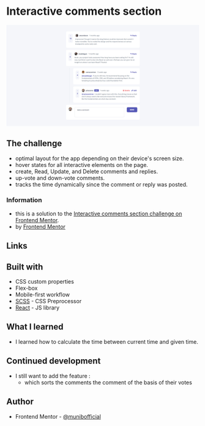 # Interactive comments section

![](./src/Assets/images/screenshot.png)

## The challenge

- optimal layout for the app depending on their device's screen size.
- hover states for all interactive elements on the page.
- create, Read, Update, and Delete comments and replies.
- up-vote and down-vote comments.
- tracks the time dynamically since the comment or reply was posted.

### Information 
- this is a solution to the [Interactive comments section challenge on Frontend Mentor](https://www.frontendmentor.io/challenges/interactive-comments-section-iG1RugEG9).
- by [Frontend Mentor](https://www.frontendmentor.io)

## Links


## Built with

- CSS custom properties
- Flex-box
- Mobile-first workflow
- [SCSS](https://sass-lang.com) - CSS Preprocessor
- [React](https://reactjs.org/) - JS library

## What I learned

- I learned how to calculate the time between current time and given time.

## Continued development

- I still want to add the feature :
  - which sorts the comments the comment of the basis of their votes

## Author

- Frontend Mentor - [@munibofficial](https://www.frontendmentor.io/profile/munibofficial)
